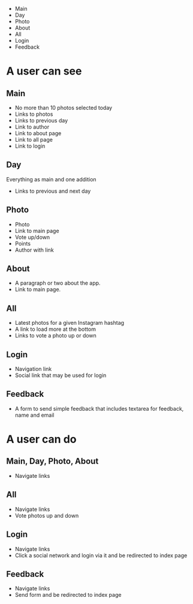 
- Main
- Day
- Photo 
- About
- All
- Login
- Feedback
 
# A user can see

## Main

- No more than 10 photos selected today
- Links to photos
- Links to previous day
- Link to author
- Link to about page
- Link to all page
- Link to login

## Day

Everything as main and one addition

- Links to previous and next day 

## Photo 

- Photo
- Link to main page
- Vote up/down
- Points
- Author with link

## About

- A paragraph or two about the app.
- Link to main page.

## All

- Latest photos for a given Instagram hashtag
- A link to load more at the bottom
- Links to vote a photo up or down

## Login

- Navigation link
- Social link that may be used for login

## Feedback

- A form to send simple feedback that includes textarea for feedback, name and email


# A user can do

## Main, Day, Photo, About

- Navigate links

## All
 
- Navigate links
- Vote photos up and down

## Login

- Navigate links
- Click a social network and login via it and be redirected to index page

## Feedback

- Navigate links
- Send form and be redirected to index page
